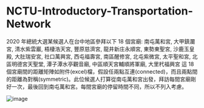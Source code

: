 # NCTU-Introductory-Transportation-Network

2020 年總統大選某候選人在台中地區參拜以下 18 個宮廟: 
南屯萬和宮, 大甲鎮瀾宮, 清水紫雲巖, 梧棲浩天宮, 豐原慈濟宮, 龍井新庄永順宮, 東勢東聖宮, 沙鹿玉皇殿, 大肚瑞安宮, 社口萬興宮, 西屯福壽宮, 南區醒修宮, 北屯紫微宮,  太平聖和宮, 北區明德宮天聖堂, 潭子潭水亭觀音廟, 中區順天宮輔順將軍廟, 大里杙福興宮 
這 18 個宮廟間的距離矩陣如附件(excel)檔，假設任兩點互連(connected)，而且兩點間的距離為對稱(symmetric)。此位候選人打算從南屯萬和宮出發，拜訪每間宮廟剛好一次，最後回到南屯萬和宮。每間宮廟的停留時間不同，所以不列入考慮。 

![image](https://i.ibb.co/tbcwVxK/image.png)

